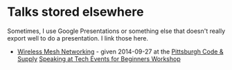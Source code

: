 Talks stored elsewhere
======================

Sometimes, I use Google Presentations or something else that doesn't
really export well to do a presentation. I link those here.

* [Wireless Mesh Networking](https://docs.google.com/presentation/d/1ibHFBNilVa3ziuTmI4781NAUOHJMbWHqDb3KE3vCyHI/edit?usp=sharing) - given 2014-09-27 at the [Pittsburgh Code & Supply](http://codeandsupply.co) [Speaking at Tech Events for Beginners Workshop](http://www.meetup.com/Pittsburgh-Code-Supply/events/196633542/)
